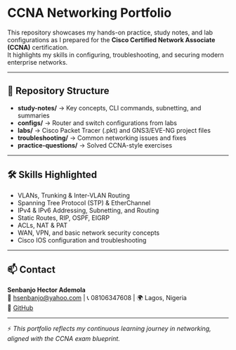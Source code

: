 # CCNA Networking Portfolio

This repository showcases my hands-on practice, study notes, and lab configurations as I prepared for the **Cisco Certified Network Associate (CCNA)** certification.  
It highlights my skills in configuring, troubleshooting, and securing modern enterprise networks.

---

## 📂 Repository Structure
- **study-notes/** → Key concepts, CLI commands, subnetting, and summaries  
- **configs/** → Router and switch configurations from labs  
- **labs/** → Cisco Packet Tracer (.pkt) and GNS3/EVE-NG project files  
- **troubleshooting/** → Common networking issues and fixes  
- **practice-questions/** → Solved CCNA-style exercises  

---

## 🛠️ Skills Highlighted
- VLANs, Trunking & Inter-VLAN Routing  
- Spanning Tree Protocol (STP) & EtherChannel  
- IPv4 & IPv6 Addressing, Subnetting, and Routing  
- Static Routes, RIP, OSPF, EIGRP  
- ACLs, NAT & PAT  
- WAN, VPN, and basic network security concepts  
- Cisco IOS configuration and troubleshooting  

---

## 📫 Contact
**Senbanjo Hector Ademola**  
📧 hsenbanjo@yahoo.com | 📞 08106347608 | 🌍 Lagos, Nigeria  
🔗 [GitHub](https://github.com/hectorsenbanjo)  

---

⚡ *This portfolio reflects my continuous learning journey in networking, aligned with the CCNA exam blueprint.*
